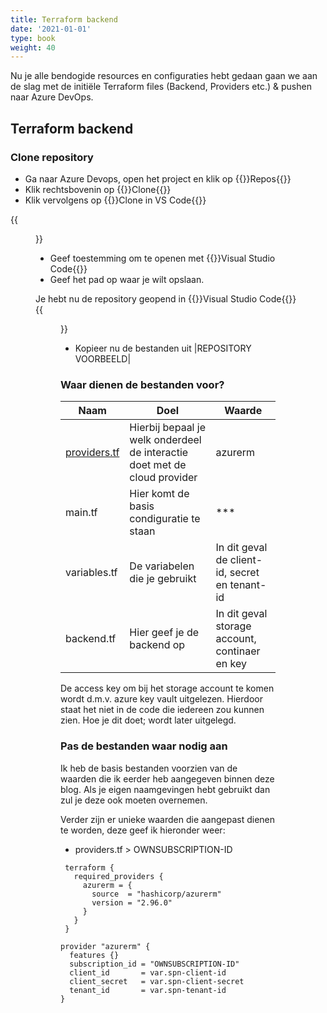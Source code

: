 ```yaml
---
title: Terraform backend
date: '2021-01-01'
type: book
weight: 40
---
```


Nu je alle bendogide resources en configuraties hebt gedaan gaan we aan de slag met de initiële Terraform files (Backend, Providers etc.) & pushen naar Azure DevOps.

<!--more-->

## Terraform backend

### Clone repository
- Ga naar Azure Devops, open het project en klik op {{<hl>}}Repos{{</hl>}}
- Klik rechtsbovenin op {{<hl>}}Clone{{</hl>}}
- Klik vervolgens op {{<hl>}}Clone in VS Code{{</hl>}}

{{<figure library="true" src="azure-terraform/repoclone.png" title="Clone in Visual Studio Code">}}

- Geef toestemming om te openen met {{<hl>}}Visual Studio Code{{</hl>}}
- Geef het pad op waar je wilt opslaan.

Je hebt nu de repository geopend in {{<hl>}}Visual Studio Code{{</hl>}}
{{<figure library="true" src="azure-terraform/visualstudio.png" title="isual Studio Code">}}

- Kopieer nu de bestanden uit |REPOSITORY VOORBEELD|

### Waar dienen de bestanden voor?
| Naam | Doel | Waarde |
|--|--|--|
| [providers.tf](https://www.terraform.io/language/providers) | Hierbij bepaal je welk onderdeel de interactie doet met de cloud provider | azurerm |
| main.tf | Hier komt de basis condiguratie te staan | *** | 
| variables.tf | De variabelen die je gebruikt | In dit geval de client-id, secret en tenant-id |
| backend.tf | Hier geef je de backend op | In dit geval storage account, continaer en key | 

De access key om bij het storage account te komen wordt d.m.v. azure key vault uitgelezen. Hierdoor staat het niet in de code die iedereen zou kunnen zien. Hoe je dit doet; wordt later uitgelegd.

### Pas de bestanden waar nodig aan
Ik heb de basis bestanden voorzien van de waarden die ik eerder heb aangegeven binnen deze blog.
Als je eigen naamgevingen hebt gebruikt dan zul je deze ook moeten overnemen.

Verder zijn er unieke waarden die aangepast dienen te worden, deze geef ik hieronder weer:
- providers.tf > OWNSUBSCRIPTION-ID
```t
 terraform {
   required_providers {
     azurerm = {
       source  = "hashicorp/azurerm"
       version = "2.96.0"
     }
   }
 }
 
provider "azurerm" {
  features {}
  subscription_id = "OWNSUBSCRIPTION-ID"
  client_id       = var.spn-client-id
  client_secret   = var.spn-client-secret
  tenant_id       = var.spn-tenant-id
}
```

